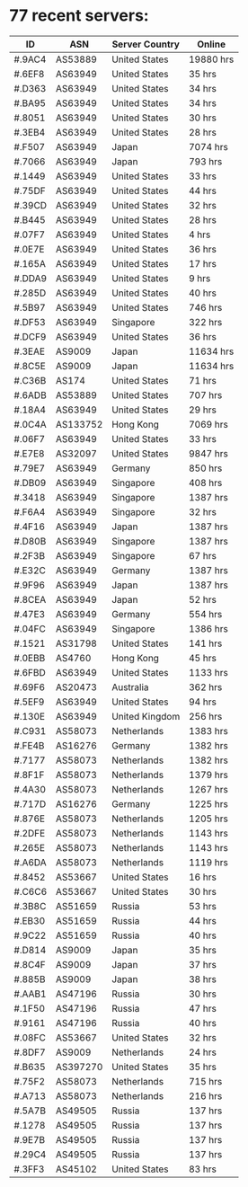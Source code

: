 # 77 recent servers:

| ID | ASN | Server Country | Online |
| ------ | ------ | ------ | ------ |
| #.9AC4 | AS53889 | United States | 19880 hrs |
| #.6EF8 | AS63949 | United States | 35 hrs |
| #.D363 | AS63949 | United States | 34 hrs |
| #.BA95 | AS63949 | United States | 34 hrs |
| #.8051 | AS63949 | United States | 30 hrs |
| #.3EB4 | AS63949 | United States | 28 hrs |
| #.F507 | AS63949 | Japan | 7074 hrs |
| #.7066 | AS63949 | Japan | 793 hrs |
| #.1449 | AS63949 | United States | 33 hrs |
| #.75DF | AS63949 | United States | 44 hrs |
| #.39CD | AS63949 | United States | 32 hrs |
| #.B445 | AS63949 | United States | 28 hrs |
| #.07F7 | AS63949 | United States | 4 hrs |
| #.0E7E | AS63949 | United States | 36 hrs |
| #.165A | AS63949 | United States | 17 hrs |
| #.DDA9 | AS63949 | United States | 9 hrs |
| #.285D | AS63949 | United States | 40 hrs |
| #.5B97 | AS63949 | United States | 746 hrs |
| #.DF53 | AS63949 | Singapore | 322 hrs |
| #.DCF9 | AS63949 | United States | 36 hrs |
| #.3EAE | AS9009 | Japan | 11634 hrs |
| #.8C5E | AS9009 | Japan | 11634 hrs |
| #.C36B | AS174 | United States | 71 hrs |
| #.6ADB | AS53889 | United States | 707 hrs |
| #.18A4 | AS63949 | United States | 29 hrs |
| #.0C4A | AS133752 | Hong Kong | 7069 hrs |
| #.06F7 | AS63949 | United States | 33 hrs |
| #.E7E8 | AS32097 | United States | 9847 hrs |
| #.79E7 | AS63949 | Germany | 850 hrs |
| #.DB09 | AS63949 | Singapore | 408 hrs |
| #.3418 | AS63949 | Singapore | 1387 hrs |
| #.F6A4 | AS63949 | Singapore | 32 hrs |
| #.4F16 | AS63949 | Japan | 1387 hrs |
| #.D80B | AS63949 | Singapore | 1387 hrs |
| #.2F3B | AS63949 | Singapore | 67 hrs |
| #.E32C | AS63949 | Germany | 1387 hrs |
| #.9F96 | AS63949 | Japan | 1387 hrs |
| #.8CEA | AS63949 | Japan | 52 hrs |
| #.47E3 | AS63949 | Germany | 554 hrs |
| #.04FC | AS63949 | Singapore | 1386 hrs |
| #.1521 | AS31798 | United States | 141 hrs |
| #.0EBB | AS4760 | Hong Kong | 45 hrs |
| #.6FBD | AS63949 | United States | 1133 hrs |
| #.69F6 | AS20473 | Australia | 362 hrs |
| #.5EF9 | AS63949 | United States | 94 hrs |
| #.130E | AS63949 | United Kingdom | 256 hrs |
| #.C931 | AS58073 | Netherlands | 1383 hrs |
| #.FE4B | AS16276 | Germany | 1382 hrs |
| #.7177 | AS58073 | Netherlands | 1382 hrs |
| #.8F1F | AS58073 | Netherlands | 1379 hrs |
| #.4A30 | AS58073 | Netherlands | 1267 hrs |
| #.717D | AS16276 | Germany | 1225 hrs |
| #.876E | AS58073 | Netherlands | 1205 hrs |
| #.2DFE | AS58073 | Netherlands | 1143 hrs |
| #.265E | AS58073 | Netherlands | 1143 hrs |
| #.A6DA | AS58073 | Netherlands | 1119 hrs |
| #.8452 | AS53667 | United States | 16 hrs |
| #.C6C6 | AS53667 | United States | 30 hrs |
| #.3B8C | AS51659 | Russia | 53 hrs |
| #.EB30 | AS51659 | Russia | 44 hrs |
| #.9C22 | AS51659 | Russia | 40 hrs |
| #.D814 | AS9009 | Japan | 35 hrs |
| #.8C4F | AS9009 | Japan | 37 hrs |
| #.885B | AS9009 | Japan | 38 hrs |
| #.AAB1 | AS47196 | Russia | 30 hrs |
| #.1F50 | AS47196 | Russia | 47 hrs |
| #.9161 | AS47196 | Russia | 40 hrs |
| #.08FC | AS53667 | United States | 32 hrs |
| #.8DF7 | AS9009 | Netherlands | 24 hrs |
| #.B635 | AS397270 | United States | 35 hrs |
| #.75F2 | AS58073 | Netherlands | 715 hrs |
| #.A713 | AS58073 | Netherlands | 216 hrs |
| #.5A7B | AS49505 | Russia | 137 hrs |
| #.1278 | AS49505 | Russia | 137 hrs |
| #.9E7B | AS49505 | Russia | 137 hrs |
| #.29C4 | AS49505 | Russia | 137 hrs |
| #.3FF3 | AS45102 | United States | 83 hrs |

